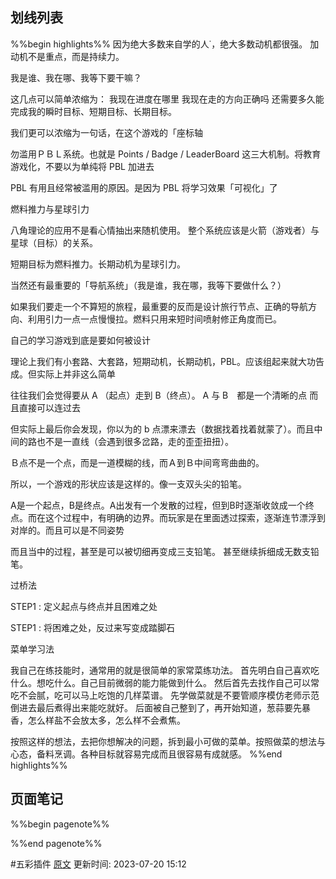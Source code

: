 
## 划线列表
%%begin highlights%%
因为绝大多数来自学的人˙，绝大多数动机都很强。
加动机不是重点，而是持续力。

我是谁、我在哪、我等下要干嘛？

这几点可以简单浓缩为：
我现在进度在哪里
我现在走的方向正确吗
还需要多久能完成我的瞬时目标、短期目标、长期目标。

我们更可以浓缩为一句话，在这个游戏的「座标轴

勿滥用ＰＢＬ系统。也就是 Points / Badge / LeaderBoard 这三大机制。将教育游戏化，不要以为单纯将 PBL 加进去

PBL 有用且经常被滥用的原因。是因为 PBL 将学习效果「可视化」了

燃料推力与星球引力

八角理论的应用不是看心情抽出来随机使用。
整个系统应该是火箭（游戏者）与星球（目标）的关系。

短期目标为燃料推力。长期动机为星球引力。

当然还有最重要的「导航系统」（我是谁，我在哪，我等下要做什么？）

如果我们要走一个不算短的旅程，最重要的反而是设计旅行节点、正确的导航方向、利用引力一点一点慢慢拉。燃料只用来短时间喷射修正角度而已。

自己的学习游戏到底是要如何被设计

理论上我们有小套路、大套路，短期动机，长期动机，PBL。应该组起来就大功告成。但实际上并非这么简单

往往我们会觉得要从 A （起点）走到 B（终点）。
A 与 B　都是一个清晰的点
而且直接可以连过去

但实际上最后你会发现，你以为的 b 点漂来漂去（数据找着找着就蒙了）。而且中间的路也不是一直线（会遇到很多岔路，走的歪歪扭扭）。

Ｂ点不是一个点，而是一道模糊的线，而Ａ到Ｂ中间弯弯曲曲的。

所以，一个游戏的形状应该是这样的。像一支双头尖的铅笔。

A是一个起点，B是终点。A出发有一个发散的过程，但到B时逐渐收敛成一个终点。而在这个过程中，有明确的边界。而玩家是在里面透过探索，逐渐连节漂浮到对岸的。而且可以是不同姿势

而且当中的过程，甚至是可以被切细再变成三支铅笔。
甚至继续拆细成无数支铅笔。

过桥法

STEP1 : 定义起点与终点并且困难之处

STEP1 : 将困难之处，反过来写变成踏脚石

菜单学习法

我自己在练技能时，通常用的就是很简单的家常菜练功法。
首先明白自己喜欢吃什么。想吃什么。自己目前微弱的能力能做到什么。
然后首先去找作自己可以常吃不会腻，吃可以马上吃饱的几样菜谱。
先学做菜就是不要管顺序模仿老师示范倒进去最后煮得出来能吃就好。
后面被自己整到了，再开始知道，葱蒜要先暴香，怎么样盐不会放太多，怎么样不会煮焦。

按照这样的想法，去把你想解决的问题，拆到最小可做的菜单。按照做菜的想法与心态，备料烹调。各种目标就容易完成而且很容易有成就感。
%%end highlights%%

## 页面笔记
%%begin pagenote%%

%%end pagenote%%

 #五彩插件 [原文](https://github.com/xdite/learn-hack/blob/master/09.md)
更新时间: 2023-07-20 15:12